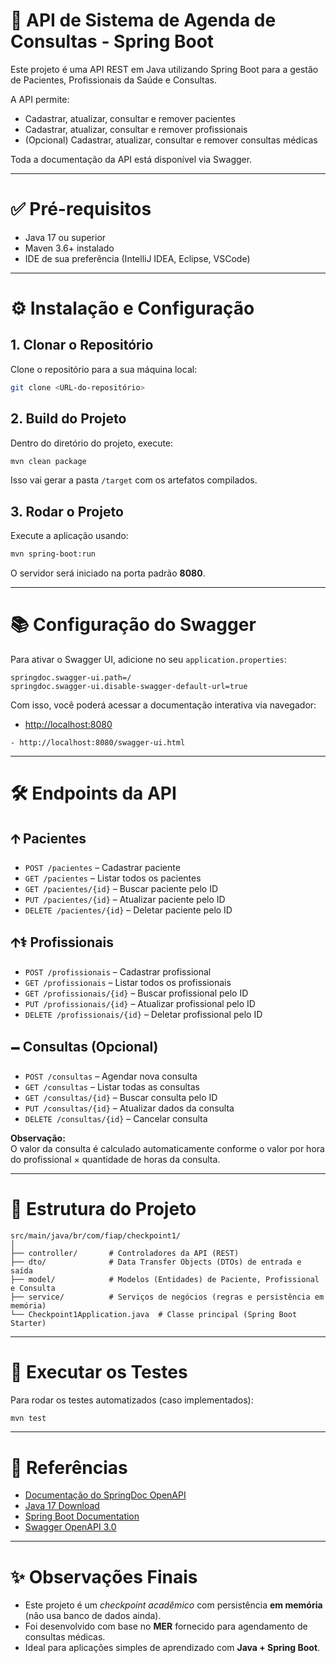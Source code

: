 # 🏥 API de Sistema de Agenda de Consultas - Spring Boot

Este projeto é uma API REST em Java utilizando Spring Boot para a gestão de Pacientes, Profissionais da Saúde e Consultas.

A API permite:
- Cadastrar, atualizar, consultar e remover pacientes
- Cadastrar, atualizar, consultar e remover profissionais
- (Opcional) Cadastrar, atualizar, consultar e remover consultas médicas

Toda a documentação da API está disponível via Swagger.

---

# ✅ Pré-requisitos
- Java 17 ou superior
- Maven 3.6+ instalado
- IDE de sua preferência (IntelliJ IDEA, Eclipse, VSCode)

---

# ⚙️ Instalação e Configuração

## 1. Clonar o Repositório
Clone o repositório para a sua máquina local:

```bash
git clone <URL-do-repositório>
```

## 2. Build do Projeto
Dentro do diretório do projeto, execute:

```bash
mvn clean package
```

Isso vai gerar a pasta `/target` com os artefatos compilados.

## 3. Rodar o Projeto
Execute a aplicação usando:

```bash
mvn spring-boot:run
```

O servidor será iniciado na porta padrão **8080**.

---

# 📚 Configuração do Swagger

Para ativar o Swagger UI, adicione no seu `application.properties`:

```properties
springdoc.swagger-ui.path=/
springdoc.swagger-ui.disable-swagger-default-url=true
```

Com isso, você poderá acessar a documentação interativa via navegador:

- [http://localhost:8080](http://localhost:8080)

```properties
- http://localhost:8080/swagger-ui.html
```

---

# 🛠 Endpoints da API

## 🡩 Pacientes

- `POST /pacientes` – Cadastrar paciente
- `GET /pacientes` – Listar todos os pacientes
- `GET /pacientes/{id}` – Buscar paciente pelo ID
- `PUT /pacientes/{id}` – Atualizar paciente pelo ID
- `DELETE /pacientes/{id}` – Deletar paciente pelo ID

## 🡩‍⚕️ Profissionais

- `POST /profissionais` – Cadastrar profissional
- `GET /profissionais` – Listar todos os profissionais
- `GET /profissionais/{id}` – Buscar profissional pelo ID
- `PUT /profissionais/{id}` – Atualizar profissional pelo ID
- `DELETE /profissionais/{id}` – Deletar profissional pelo ID

## 🗕️ Consultas (Opcional)

- `POST /consultas` – Agendar nova consulta
- `GET /consultas` – Listar todas as consultas
- `GET /consultas/{id}` – Buscar consulta pelo ID
- `PUT /consultas/{id}` – Atualizar dados da consulta
- `DELETE /consultas/{id}` – Cancelar consulta

**Observação:**  
O valor da consulta é calculado automaticamente conforme o valor por hora do profissional × quantidade de horas da consulta.

---

# 🧹 Estrutura do Projeto

```
src/main/java/br/com/fiap/checkpoint1/
│
├── controller/       # Controladores da API (REST)
├── dto/              # Data Transfer Objects (DTOs) de entrada e saída
├── model/            # Modelos (Entidades) de Paciente, Profissional e Consulta
├── service/          # Serviços de negócios (regras e persistência em memória)
└── Checkpoint1Application.java  # Classe principal (Spring Boot Starter)
```

---

# 🧪 Executar os Testes

Para rodar os testes automatizados (caso implementados):

```bash
mvn test
```

---

# 🔗 Referências

- [Documentação do SpringDoc OpenAPI](https://springdoc.org/)
- [Java 17 Download](https://www.oracle.com/java/technologies/downloads/)
- [Spring Boot Documentation](https://spring.io/projects/spring-boot)
- [Swagger OpenAPI 3.0](https://swagger.io/specification/)

---

# ✨ Observações Finais
- Este projeto é um *checkpoint acadêmico* com persistência **em memória** (não usa banco de dados ainda).
- Foi desenvolvido com base no **MER** fornecido para agendamento de consultas médicas.
- Ideal para aplicações simples de aprendizado com **Java + Spring Boot**.

